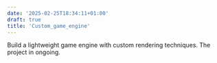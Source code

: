 ```yaml
---
date: '2025-02-25T18:34:11+01:00'
draft: true
title: 'Custom_game_engine'
---
```

 Build a lightweight game engine with custom rendering techniques.
 The project in ongoing.
